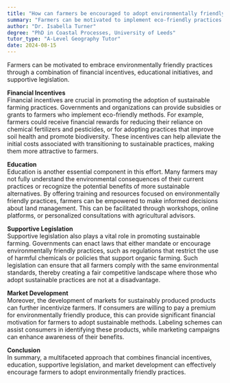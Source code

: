 ```yaml
---
title: "How can farmers be encouraged to adopt environmentally friendly practices?"
summary: "Farmers can be motivated to implement eco-friendly practices by providing financial incentives, enhancing education, and enacting supportive legislation."
author: "Dr. Isabella Turner"
degree: "PhD in Coastal Processes, University of Leeds"
tutor_type: "A-Level Geography Tutor"
date: 2024-08-15
---
```


Farmers can be motivated to embrace environmentally friendly practices through a combination of financial incentives, educational initiatives, and supportive legislation.

**Financial Incentives**  
Financial incentives are crucial in promoting the adoption of sustainable farming practices. Governments and organizations can provide subsidies or grants to farmers who implement eco-friendly methods. For example, farmers could receive financial rewards for reducing their reliance on chemical fertilizers and pesticides, or for adopting practices that improve soil health and promote biodiversity. These incentives can help alleviate the initial costs associated with transitioning to sustainable practices, making them more attractive to farmers.

**Education**  
Education is another essential component in this effort. Many farmers may not fully understand the environmental consequences of their current practices or recognize the potential benefits of more sustainable alternatives. By offering training and resources focused on environmentally friendly practices, farmers can be empowered to make informed decisions about land management. This can be facilitated through workshops, online platforms, or personalized consultations with agricultural advisors.

**Supportive Legislation**  
Supportive legislation also plays a vital role in promoting sustainable farming. Governments can enact laws that either mandate or encourage environmentally friendly practices, such as regulations that restrict the use of harmful chemicals or policies that support organic farming. Such legislation can ensure that all farmers comply with the same environmental standards, thereby creating a fair competitive landscape where those who adopt sustainable practices are not at a disadvantage.

**Market Development**  
Moreover, the development of markets for sustainably produced products can further incentivize farmers. If consumers are willing to pay a premium for environmentally friendly produce, this can provide significant financial motivation for farmers to adopt sustainable methods. Labeling schemes can assist consumers in identifying these products, while marketing campaigns can enhance awareness of their benefits.

**Conclusion**  
In summary, a multifaceted approach that combines financial incentives, education, supportive legislation, and market development can effectively encourage farmers to adopt environmentally friendly practices.
    